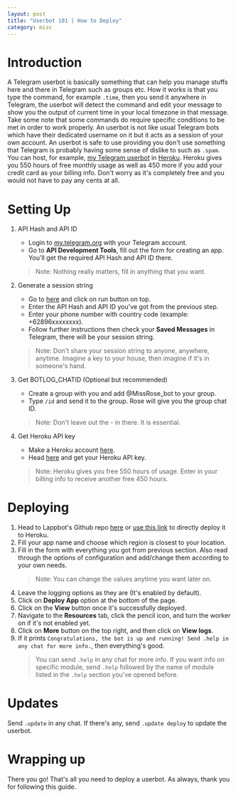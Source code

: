 ```yaml
---
layout: post
title: "Userbot 101 | How to Deploy"
category: misc
---
```


# Introduction

A Telegram userbot is basically something that can help you manage stuffs here and there in Telegram such as groups etc. How it works is that you type the command, for example `.time`, then you send it anywhere in Telegram, the userbot will detect the command and edit your message to show you the output of current time in your local timezone in that message. Take some note that some commands do require specific conditions to be met in order to work properly. An userbot is not like usual Telegram bots which have their dedicated username on it but it acts as a session of your own account. An userbot is safe to use providing you don't use something that Telegram is probably having some sense of dislike to such as `.spam`. You can host, for example, [my Telegram userbot](https://github.com/irvanmalik48/Lappbot) in [Heroku](https://heroku.com/deploy?template=https://github.com/irvanmalik48/Lappbot/tree/master). Heroku gives you 550 hours of free monthly usage as well as 450 more if you add your credit card as your billing info. Don't worry as it's completely free and you would not have to pay any cents at all.

# Setting Up

1. API Hash and API ID
    - Login to [my.telegram.org](https://my.telegram.org) with your Telegram account.
    - Go to **API Development Tools**, fill out the form for creating an app. You'll get the required API Hash and API ID there.
    > Note: Nothing really matters, fill in anything that you want.  

2. Generate a session string
    - Go to [here](http://sessiongen.irvanmalik48.repl.run/) and click on run button on top.
    - Enter the API Hash and API ID you've got from the previous step.
    - Enter your phone number with country code (example: +62896xxxxxxxx).
    - Follow further instructions then check your **Saved Messages** in Telegram, there will be your session string.
    > Note: Don't share your session string to anyone, anywhere, anytime. Imagine a key to your house, then imagine if it's in someone's hand.  

3. Get BOTLOG_CHATID (Optional but recommended)
    - Create a group with you and add @MissRose_bot to your group.
    - Type `/id` and send it to the group. Rose will give you the group chat ID.
    > Note: Don't leave out the - in there. It is essential.  

4. Get Heroku API key
    - Make a Heroku account [here](https://signup.heroku.com).
    - Head [here](https://dashboard.heroku.com/account) and get your Heroku API key.
    > Note: Heroku gives you free 550 hours of usage. Enter in your billing info to receive another free 450 hours.  

# Deploying

1. Head to Lappbot's Github repo [here](https://github.com/irvanmalik48/Lappbot) or [use this link](https://heroku.com/deploy?template=https://github.com/irvanmalik48/Lappbot/tree/master) to directly deploy it to Heroku.
2. Fill your app name and choose which region is closest to your location.
3. Fill in the form with everything you got from previous section. Also read through the options of configuration and add/change them according to your own needs.
    > Note: You can change the values anytime you want later on.  
4. Leave the logging options as they are (It's enabled by default).  
5. Click on **Deploy App** option at the bottom of the page.
6. Click on the **View** button once it's successfully deployed.
7. Navigate to the **Resources** tab, click the pencil icon, and turn the worker on if it's not enabled yet.
8. Click on **More** button on the top right, and then click on **View logs**.
9. If it prints `Congratulations, the bot is up and running! Send .help in any chat for more info.`, then everything's good.
    > You can send `.help` in any chat for more info. If you want info on specific module, send `.help` followed by the name of module listed in the `.help` section you've opened before.  

# Updates

Send `.update` in any chat. If there's any, send `.update deploy` to update the userbot.

# Wrapping up

There you go! That's all you need to deploy a userbot. As always, thank you for following this guide.